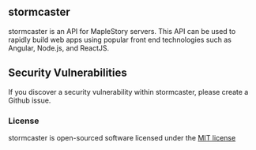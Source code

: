 ## stormcaster

stormcaster is an API for MapleStory servers. This API can be used to rapidly build web apps using popular front end technologies such as Angular, Node.js, and ReactJS.

## Security Vulnerabilities

If you discover a security vulnerability within stormcaster, please create a Github issue.

### License

stormcaster is open-sourced software licensed under the [MIT license](http://opensource.org/licenses/MIT)
